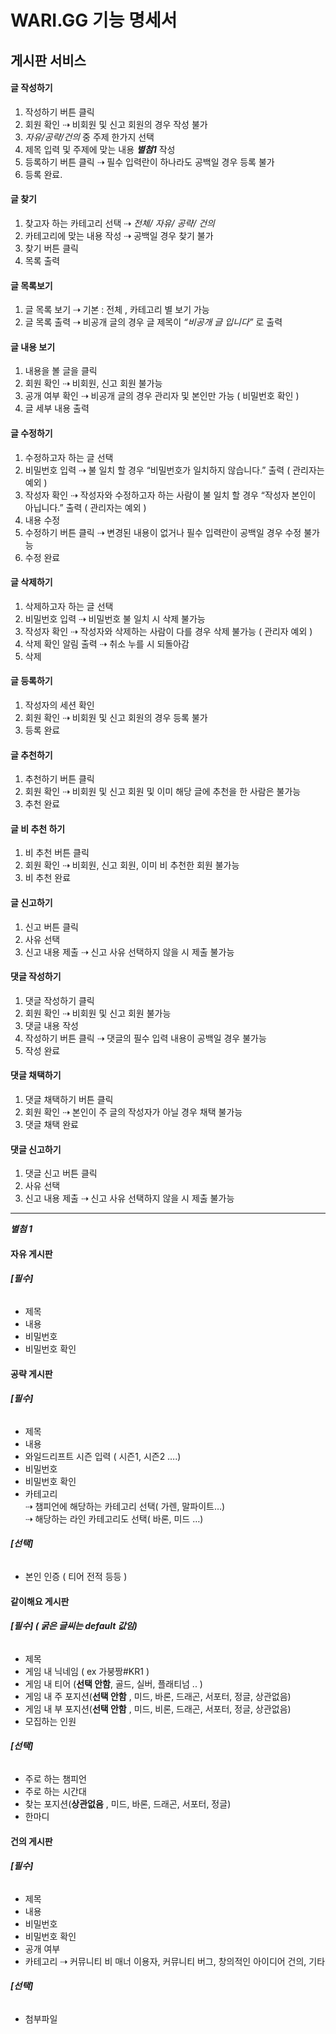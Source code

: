 # WARI.GG 기능 명세서

## 게시판 서비스 

#### 글 작성하기
1. 작성하기 버튼 클릭  
2. 회원 확인 ⇢ 비회원 및 신고 회원의 경우 작성 불가  
3. _자유/공략/건의_ 중 주제 한가지 선택  
4. 제목 입력 및 주제에 맞는 내용 **_별첨1_** 작성  
5. 등록하기 버튼 클릭 ⇢ 필수 입력란이 하나라도 공백일 경우 등록 불가  
6. 등록 완료.
#### 글 찾기
1. 찾고자 하는 카테고리 선택 ⇢ _전체/ 자유/ 공략/ 건의_
2. 카테고리에 맞는 내용 작성 ⇢ 공백일 경우 찾기 불가
3. 찾기 버튼 클릭
4. 목록 출력
#### 글 목록보기
1. 글 목록 보기 ⇢ 기본 : 전체 , 카테고리 별 보기 가능
2. 글 목록 출력 ⇢ 비공개 글의 경우 글 제목이 _“비공개 글 입니다”_ 로 출력
#### 글 내용 보기
1. 내용을 볼 글을 클릭
2. 회원 확인 ⇢ 비회원, 신고 회원 불가능
3. 공개 여부 확인 ⇢ 비공개 글의 경우 관리자 및 본인만 가능 ( 비밀번호 확인 )
4. 글 세부 내용 출력
#### 글 수정하기
1. 수정하고자 하는 글 선택  
2. 비밀번호 입력 ⇢ 불 일치 할 경우 “비밀번호가 일치하지 않습니다.” 출력 ( 관리자는 예외 )  
3. 작성자 확인 ⇢ 작성자와 수정하고자 하는 사람이 불 일치 할 경우 “작성자 본인이 아닙니다.” 출력 ( 관리자는 예외 )  
4. 내용 수정   
5. 수정하기 버튼 클릭 ⇢ 변경된 내용이 없거나 필수 입력란이 공백일 경우 수정 불가능  
6. 수정 완료
#### 글 삭제하기
1. 삭제하고자 하는 글 선택  
2. 비밀번호 입력 ⇢ 비밀번호 불 일치 시 삭제 불가능  
3. 작성자 확인 ⇢ 작성자와 삭제하는 사람이 다를 경우 삭제 불가능 ( 관리자 예외 )  
4. 삭제 확인 알림 출력 ⇢ 취소 누를 시 되돌아감  
5. 삭제   
#### 글 등록하기
1. 작성자의 세션 확인
2. 회원 확인 ⇢ 비회원 및 신고 회원의 경우 등록 불가 
3. 등록 완료
#### 글 추천하기
1. 추천하기 버튼 클릭
2. 회원 확인 ⇢ 비회원 및 신고 회원 및 이미 해당 글에 추천을 한 사람은 불가능
3. 추천 완료
#### 글 비 추천 하기
1. 비 추천 버튼 클릭
2. 회원 확인 ⇢ 비회원, 신고 회원, 이미 비 추천한 회원 불가능
3. 비 추천 완료
#### 글 신고하기
1. 신고 버튼 클릭
2. 사유 선택
3. 신고 내용 제출 ⇢ 신고 사유 선택하지 않을 시 제출 불가능
#### 댓글 작성하기
1. 댓글 작성하기 클릭
2. 회원 확인 ⇢ 비회원 및 신고 회원 불가능
3. 댓글 내용 작성
4. 작성하기 버튼 클릭 ⇢ 댓글의 필수 입력 내용이 공백일 경우 불가능
5. 작성 완료
#### 댓글 채택하기
1. 댓글 채택하기 버튼 클릭
2. 회원 확인 ⇢ 본인이 주 글의 작성자가 아닐 경우 채택 불가능
3. 댓글 채택 완료
#### 댓글 신고하기
1. 댓글 신고 버튼 클릭
2. 사유 선택
3. 신고 내용 제출 ⇢ 신고 사유 선택하지 않을 시 제출 불가능

------

**_별첨 1_**

#### 자유 게시판  
###### **[필수]**  
- 제목  
- 내용  
- 비밀번호  
- 비밀번호 확인  
#### 공략 게시판
###### **[필수]**  
- 제목  
- 내용  
- 와일드리프트 시즌 입력 ( 시즌1, 시즌2 ….)  
- 비밀번호
- 비밀번호 확인
- 카테고리  
 ⇢ 챔피언에 해당하는 카테고리 선택( 가렌, 말파이트…)  
 ⇢ 해당하는 라인 카테고리도 선택( 바론, 미드 …)   

###### **[선택]**
- 본인 인증 ( 티어 전적 등등 )
#### 같이해요 게시판
###### **[필수] ( 굵은 글씨는 default 값임)**
- 제목  
- 게임 내 닉네임 ( ex 가붕짱#KR1 )  
- 게임 내 티어 (**선택 안함**, 골드, 실버, 플래티넘 .. )  
- 게임 내 주 포지션(**선택 안함** , 미드, 바론, 드래곤, 서포터, 정글, 상관없음)  
- 게임 내 부 포지션(**선택 안함** , 미드, 비론, 드래곤, 서포터, 정글, 상관없음)  
- 모집하는 인원
###### **[선택]**
- 주로 하는 챔피언
- 주로 하는 시간대
- 찾는 포지션(**상관없음** , 미드, 바론, 드래곤, 서포터, 정글)
- 한마디
#### 건의 게시판
###### **[필수]**
- 제목
- 내용
- 비밀번호
- 비밀번호 확인
- 공개 여부
- 카테고리
 ⇢ 커뮤니티 비 매너 이용자, 커뮤니티 버그, 창의적인 아이디어 건의, 기타

###### **[선택]** 
- 첨부파일
